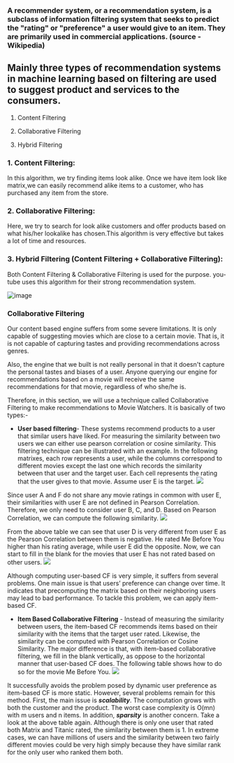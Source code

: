 ### A recommender system, or a recommendation system, is a subclass of information filtering system that seeks to predict the "rating" or "preference" a user would give to an item. They are primarily used in commercial applications. (source - Wikipedia)

## Mainly three types of recommendation systems in machine learning based on filtering are used to suggest product and services to the consumers.

1. Content Filtering

2. Collaborative Filtering

3. Hybrid Filtering

### 1. Content Filtering:

In this algorithm, we try finding items look alike. Once we have item look like matrix,we can easily recommend alike items to a customer, who has purchased any item from the store.

### 2. Collaborative Filtering:

Here, we try to search for look alike customers and offer products based on what his/her lookalike has chosen.This algorithm is very effective but takes a lot of time and resources.

### 3. Hybrid Filtering (Content Filtering + Collaborative Filtering):

Both Content Filtering & Collaborative Filtering is used for the purpose. you-tube uses this algorithm for their strong recommendation system.

![image](https://user-images.githubusercontent.com/99672298/169663544-0e59fd34-6d4b-40df-a4f9-a5d87967536c.png)

### **Collaborative Filtering**

Our content based engine suffers from some severe limitations. It is only capable of suggesting movies which are close to a certain movie. That is, it is not capable of capturing tastes and providing recommendations across genres.

Also, the engine that we built is not really personal in that it doesn't capture the personal tastes and biases of a user. Anyone querying our engine for recommendations based on a movie will receive the same recommendations for that movie, regardless of who she/he is.

Therefore, in this section, we will use a technique called Collaborative Filtering to make recommendations to Movie Watchers.
It is basically of two types:-

*  **User based filtering**-  These systems recommend products to a user that similar users have liked. For measuring the similarity between two users we can either use pearson correlation or cosine similarity.
This filtering technique can be illustrated with an example. In the following matrixes, each row represents a user, while the columns correspond to different movies except the last one which records the similarity between that user and the target user. Each cell represents the rating that the user gives to that movie. Assume user E is the target.
![](https://cdn-images-1.medium.com/max/1000/1*9NBFo4AUQABKfoUOpE3F8Q.png)

Since user A and F do not share any movie ratings in common with user E, their similarities with user E are not defined in Pearson Correlation. Therefore, we only need to consider user B, C, and D. Based on Pearson Correlation, we can compute the following similarity.
![](https://cdn-images-1.medium.com/max/1000/1*jZIMJzKM1hKTFftHfcSxRw.png)

From the above table we can see that user D is very different from user E as the Pearson Correlation between them is negative. He rated Me Before You higher than his rating average, while user E did the opposite. Now, we can start to fill in the blank for the movies that user E has not rated based on other users.
![](https://cdn-images-1.medium.com/max/1000/1*9TC6BrfxYttJwiATFAIFBg.png)

Although computing user-based CF is very simple, it suffers from several problems. One main issue is that users’ preference can change over time. It indicates that precomputing the matrix based on their neighboring users may lead to bad performance. To tackle this problem, we can apply item-based CF.

* **Item Based Collaborative Filtering** - Instead of measuring the similarity between users, the item-based CF recommends items based on their similarity with the items that the target user rated. Likewise, the similarity can be computed with Pearson Correlation or Cosine Similarity. The major difference is that, with item-based collaborative filtering, we fill in the blank vertically, as oppose to the horizontal manner that user-based CF does. The following table shows how to do so for the movie Me Before You.
![](https://cdn-images-1.medium.com/max/1000/1*LqFnWb-cm92HoMYBL840Ew.png)

It successfully avoids the problem posed by dynamic user preference as item-based CF is more static. However, several problems remain for this method. First, the main issue is ***scalability***. The computation grows with both the customer and the product. The worst case complexity is O(mn) with m users and n items. In addition, ***sparsity*** is another concern. Take a look at the above table again. Although there is only one user that rated both Matrix and Titanic rated, the similarity between them is 1. In extreme cases, we can have millions of users and the similarity between two fairly different movies could be very high simply because they have similar rank for the only user who ranked them both.

